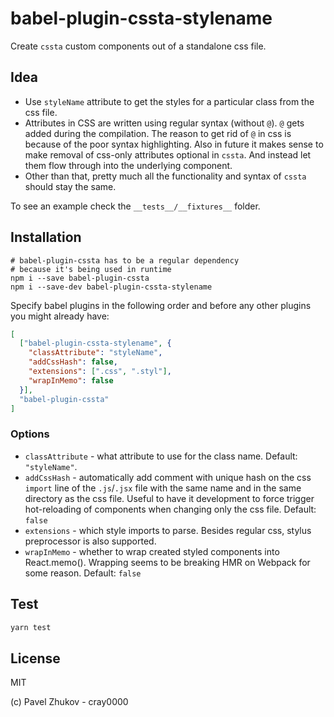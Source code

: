 # babel-plugin-cssta-stylename

Create `cssta` custom components out of a standalone css file.

## Idea

- Use `styleName` attribute to get the styles for a particular class from the css file.
- Attributes in CSS are written using regular syntax (without `@`). `@` gets added during the compilation. The reason to get rid of `@` in css is because of the poor syntax highlighting. Also in future it makes sense to make removal of css-only attributes optional in `cssta`. And instead let them flow through into the underlying component.
- Other than that, pretty much all the functionality and syntax of `cssta` should stay the same.

To see an example check the `__tests__/__fixtures__` folder.

## Installation

```
# babel-plugin-cssta has to be a regular dependency
# because it's being used in runtime
npm i --save babel-plugin-cssta
npm i --save-dev babel-plugin-cssta-stylename
```

Specify babel plugins in the following order and before any other plugins you might already have:

```json
[
  ["babel-plugin-cssta-stylename", {
    "classAttribute": "styleName",
    "addCssHash": false,
    "extensions": [".css", ".styl"],
    "wrapInMemo": false
  }],
  "babel-plugin-cssta"
]
```

### Options

- `classAttribute` - what attribute to use for the class name. Default: `"styleName"`.
- `addCssHash` - automatically add comment with unique hash on the css `import` line of the `.js`/`.jsx` file with the same name and in the same directory as the css file. Useful to have it development to force trigger hot-reloading of components when changing only the css file. Default: `false`
- `extensions` - which style imports to parse. Besides regular css, stylus preprocessor is also supported.
- `wrapInMemo` - whether to wrap created styled components into React.memo(). Wrapping seems to be breaking HMR on Webpack for some reason. Default: `false`

## Test

```sh
yarn test
```

## License

MIT

(c) Pavel Zhukov - cray0000
